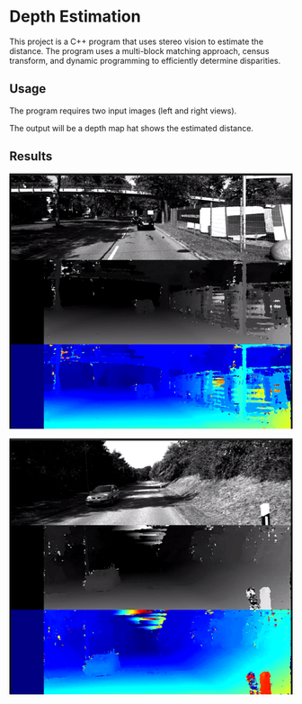 # Depth Estimation

This project is a C++ program that uses stereo vision to estimate the distance. The program uses a multi-block matching approach, census transform, and dynamic programming to efficiently determine disparities.

## Usage

The program requires two input images (left and right views).

The output will be a depth map hat shows the estimated distance.

## Results

![img.png](sampledata/img.png)

![img_1.png](sampledata/img_1.png)